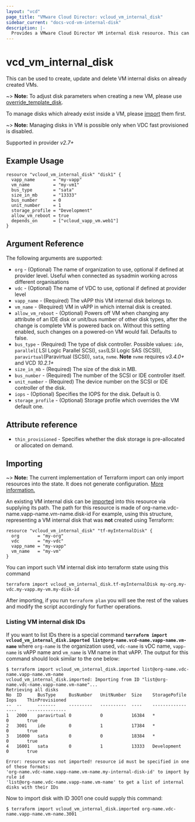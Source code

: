```yaml
---
layout: "vcd"
page_title: "VMware Cloud Director: vcloud_vm_internal_disk"
sidebar_current: "docs-vcd-vm-internal-disk"
description: |-
  Provides a VMware Cloud Director VM internal disk resource. This can be used to create and delete VM internal disks.
---
```


# vcd\_vm\_internal\_disk

This can be used to create, update and delete VM internal disks on already created VMs.

~> **Note:** To adjust disk parameters when creating a new VM, please use [override_template_disk](/providers/vmware/vcd/latest/docs/resources/vapp_vm#override-template-disk).

To manage disks which already exist inside a VM, please [import](#importing) them first.

~> **Note:** Managing disks in VM is possible only when VDC fast provisioned is disabled.

Supported in provider *v2.7+*

## Example Usage

```hcl
resource "vcloud_vm_internal_disk" "disk1" {
  vapp_name       = "my-vapp"
  vm_name         = "my-vm1"
  bus_type        = "sata"
  size_in_mb      = "13333"
  bus_number      = 0
  unit_number     = 1
  storage_profile = "Development"
  allow_vm_reboot = true
  depends_on      = ["vcloud_vapp_vm.web1"]
}
```

## Argument Reference

The following arguments are supported:

* `org` - (Optional) The name of organization to use, optional if defined at provider level. Useful when connected as sysadmin working across different organisations
* `vdc` - (Optional) The name of VDC to use, optional if defined at provider level
* `vapp_name` - (Required) The vAPP this VM internal disk belongs to.
* `vm_name` - (Required) VM in vAPP in which internal disk is created.
* `allow_vm_reboot` - (Optional) Powers off VM when changing any attribute of an IDE disk or unit/bus number of other disk types, after the change is complete VM is powered back on. Without this setting enabled, such changes on a powered-on VM would fail. Defaults to false.
* `bus_type` - (Required) The type of disk controller. Possible values: `ide`, `parallel`( LSI Logic Parallel SCSI),
  `sas`(LSI Logic SAS (SCSI)), `paravirtual`(Paravirtual (SCSI)), `sata`, `nvme`. **Note** `nvme` requires *v3.4.0+* and
  VCD *10.2.1+*
* `size_in_mb` - (Required) The size of the disk in MB. 
* `bus_number` - (Required) The number of the SCSI or IDE controller itself.
* `unit_number` - (Required) The device number on the SCSI or IDE controller of the disk.
* `iops` - (Optional) Specifies the IOPS for the disk. Default is 0.
* `storage_profile` - (Optional) Storage profile which overrides the VM default one.

## Attribute reference

* `thin_provisioned` - Specifies whether the disk storage is pre-allocated or allocated on demand.

## Importing

~> **Note:** The current implementation of Terraform import can only import resources into the state. It does not generate
configuration. [More information.][docs-import]

An existing VM internal disk can be [imported][docs-import] into this resource via supplying its path.
The path for this resource is made of org-name.vdc-name.vapp-name.vm-name.disk-id
For example, using this structure, representing a VM internal disk that was **not** created using Terraform:

```hcl
resource "vcloud_vm_internal_disk" "tf-myInternalDisk" {
  org       = "my-org"
  vdc       = "my-vdc"
  vapp_name = "my-vapp"
  vm_name   = "my-vm"
}
```

You can import such VM internal disk into terraform state using this command

```
terraform import vcloud_vm_internal_disk.tf-myInternalDisk my-org.my-vdc.my-vapp.my-vm.my-disk-id
```

[docs-import]:https://www.terraform.io/docs/import/

After importing, if you run `terraform plan` you will see the rest of the values and modify the script accordingly for
further operations.

### Listing VM internal disk IDs

If you want to list IDs there is a special command **`terraform import vcloud_vm_internal_disk.imported list@org-name.vcd-name.vapp-name.vm-name`**
where `org-name` is the organization used, `vdc-name` is vDC name, `vapp-name` is vAPP name and `vm_name` is VM name in that vAPP.
The output for this command should look similar to the one below:

```shell
$ terraform import vcloud_vm_internal_disk.imported list@org-name.vdc-name.vapp-name.vm-name
vcloud_vm_internal_disk.imported: Importing from ID "list@org-name.vdc-name.vapp-name.vm-name"...
Retrieving all disks
No	ID	    BusType		BusNumber	UnitNumber	Size	StoragePofile	Iops	ThinProvisioned
--	--	    -------		---------	----------	----	-------------	----	---------------
1	2000	paravirtual	0		    0		    16384	*               0	    true
2	3001	ide	     	0		    1		    17384	*               0	    true
3	16000	sata		0		    0		    18384	*               0	    true
4	16001	sata		0		    1		    13333	Development     0	    true

Error: resource was not imported! resource id must be specified in one of these formats:
'org-name.vdc-name.vapp-name.vm-name.my-internal-disk-id' to import by rule id
'list@org-name.vdc-name.vapp-name.vm-name' to get a list of internal disks with their IDs

```

Now to import disk with ID 3001 one could supply this command:

```shell
$ terraform import vcloud_vm_internal_disk.imported org-name.vdc-name.vapp-name.vm-name.3001
```
